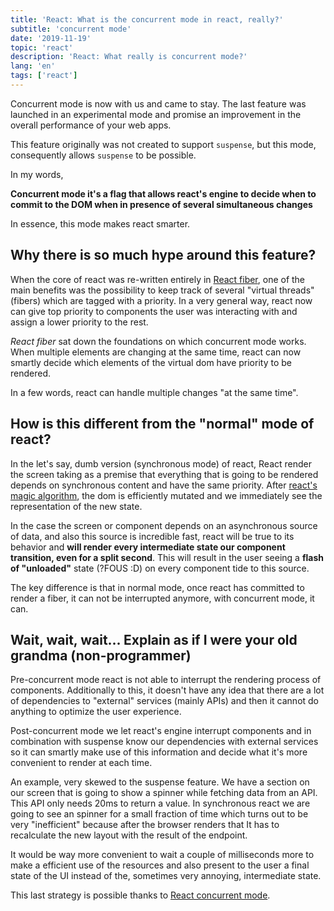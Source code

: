 ```yaml
---
title: 'React: What is the concurrent mode in react, really?'
subtitle: 'concurrent mode'
date: '2019-11-19'
topic: 'react'
description: 'React: What really is concurrent mode?'
lang: 'en'
tags: ['react']
---
```


Concurrent mode is now with us and came to stay. The last feature was launched in an experimental mode and promise an improvement in the overall performance of your web apps.

This feature originally was not created to support `suspense`, but this mode, consequently allows `suspense` to be possible.

In my words,

**Concurrent mode it's a flag that allows react's engine to decide when to commit to the DOM when in presence of several simultaneous changes**

In essence, this mode makes react smarter.

## Why there is so much hype around this feature?

When the core of react was re-written entirely in [React fiber](https://github.com/acdlite/react-fiber-architecture), one of the main benefits was the possibility to keep track of several "virtual threads" (fibers) which are tagged with a priority. In a very general way, react now can give top priority to components the user was interacting with and assign a lower priority to the rest.

_React fiber_ sat down the foundations on which concurrent mode works. When multiple elements are changing at the same time, react can now smartly decide which elements of the virtual dom have priority to be rendered.

In a few words, react can handle multiple changes "at the same time".

## How is this different from the "normal" mode of react?

In the let's say, dumb version (synchronous mode) of react, React render the screen taking as a premise that everything that is going to be rendered depends on synchronous content and have the same priority. After [react's magic algorithm](https://reactjs.org/docs/reconciliation.html), the dom is efficiently mutated and we immediately see the representation of the new state.

In the case the screen or component depends on an asynchronous source of data, and also this source is incredible fast, react will be true to its behavior and **will render every intermediate state our component transition, even for a split second**. This will result in the user seeing a **flash of "unloaded"** state (?FOUS :D) on every component tide to this source.

The key difference is that in normal mode, once react has committed to render a fiber, it can not be interrupted anymore, with concurrent mode, it can.

## Wait, wait, wait... Explain as if I were your old grandma (non-programmer)

Pre-concurrent mode react is not able to interrupt the rendering process of components. Additionally to this, it doesn't have any idea that there are a lot of dependencies to "external" services (mainly APIs) and then it cannot do anything to optimize the user experience.

Post-concurrent mode we let react's engine interrupt components and in combination with suspense know our dependencies with external services so it can smartly make use of this information and decide what it's more convenient to render at each time.

An example, very skewed to the suspense feature. We have a section on our screen that is going to show a spinner while fetching data from an API. This API only needs 20ms to return a value. In synchronous react we are going to see an spinner for a small fraction of time which turns out to be very "inefficient" because after the browser renders that It has to recalculate the new layout with the result of the endpoint.

It would be way more convenient to wait a couple of milliseconds more to make a efficient use of the resources and also present to the user a final state of the UI instead of the, sometimes very annoying, intermediate state.

This last strategy is possible thanks to [React concurrent mode](https://reactjs.org/docs/concurrent-mode-intro.html).
